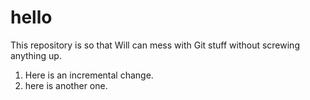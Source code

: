 # hello #
This repository is so that Will can mess with Git stuff without screwing anything up.

1. Here is an incremental change.
1. here is another one.


